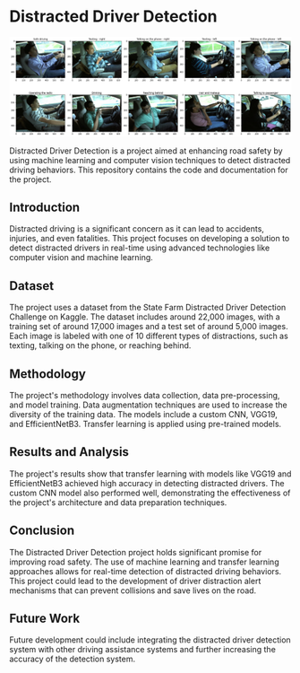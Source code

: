 # Distracted Driver Detection

![Image Dataset](imgs/output.png)

Distracted Driver Detection is a project aimed at enhancing road safety by using machine learning and computer vision techniques to detect distracted driving behaviors. This repository contains the code and documentation for the project.

## Introduction

Distracted driving is a significant concern as it can lead to accidents, injuries, and even fatalities. This project focuses on developing a solution to detect distracted drivers in real-time using advanced technologies like computer vision and machine learning.

## Dataset

The project uses a dataset from the State Farm Distracted Driver Detection Challenge on Kaggle. The dataset includes around 22,000 images, with a training set of around 17,000 images and a test set of around 5,000 images. Each image is labeled with one of 10 different types of distractions, such as texting, talking on the phone, or reaching behind.

## Methodology

The project's methodology involves data collection, data pre-processing, and model training. Data augmentation techniques are used to increase the diversity of the training data. The models include a custom CNN, VGG19, and EfficientNetB3. Transfer learning is applied using pre-trained models.

## Results and Analysis

The project's results show that transfer learning with models like VGG19 and EfficientNetB3 achieved high accuracy in detecting distracted drivers. The custom CNN model also performed well, demonstrating the effectiveness of the project's architecture and data preparation techniques.

## Conclusion

The Distracted Driver Detection project holds significant promise for improving road safety. The use of machine learning and transfer learning approaches allows for real-time detection of distracted driving behaviors. This project could lead to the development of driver distraction alert mechanisms that can prevent collisions and save lives on the road.

## Future Work

Future development could include integrating the distracted driver detection system with other driving assistance systems and further increasing the accuracy of the detection system.


